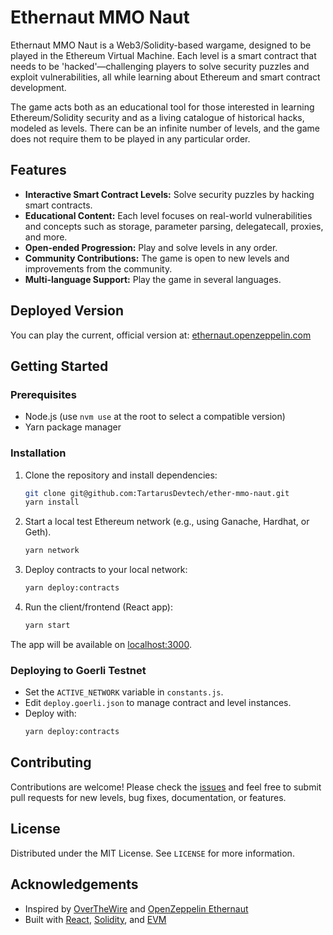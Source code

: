 # Ethernaut MMO Naut

Ethernaut MMO Naut is a Web3/Solidity-based wargame, designed to be played in the Ethereum Virtual Machine. Each level is a smart contract that needs to be 'hacked'—challenging players to solve security puzzles and exploit vulnerabilities, all while learning about Ethereum and smart contract development.

The game acts both as an educational tool for those interested in learning Ethereum/Solidity security and as a living catalogue of historical hacks, modeled as levels. There can be an infinite number of levels, and the game does not require them to be played in any particular order.

## Features

- **Interactive Smart Contract Levels:** Solve security puzzles by hacking smart contracts.
- **Educational Content:** Each level focuses on real-world vulnerabilities and concepts such as storage, parameter parsing, delegatecall, proxies, and more.
- **Open-ended Progression:** Play and solve levels in any order.
- **Community Contributions:** The game is open to new levels and improvements from the community.
- **Multi-language Support:** Play the game in several languages.

## Deployed Version

You can play the current, official version at: [ethernaut.openzeppelin.com](https://ethernaut.openzeppelin.com)

## Getting Started

### Prerequisites

- Node.js (use `nvm use` at the root to select a compatible version)
- Yarn package manager

### Installation

1. Clone the repository and install dependencies:
    ```bash
    git clone git@github.com:TartarusDevtech/ether-mmo-naut.git
    yarn install
    ```

2. Start a local test Ethereum network (e.g., using Ganache, Hardhat, or Geth).

    ```bash
    yarn network
    ```

3. Deploy contracts to your local network:

    ```bash
    yarn deploy:contracts
    ```

4. Run the client/frontend (React app):

    ```bash
    yarn start
    ```

The app will be available on [localhost:3000](http://localhost:3000).

### Deploying to Goerli Testnet

- Set the `ACTIVE_NETWORK` variable in `constants.js`.
- Edit `deploy.goerli.json` to manage contract and level instances.
- Deploy with:
    ```bash
    yarn deploy:contracts
    ```

## Contributing

Contributions are welcome! Please check the [issues](https://github.com/TartarusDevtech/ether-mmo-naut/issues) and feel free to submit pull requests for new levels, bug fixes, documentation, or features.

## License

Distributed under the MIT License. See `LICENSE` for more information.

## Acknowledgements

- Inspired by [OverTheWire](https://overthewire.org) and [OpenZeppelin Ethernaut](https://ethernaut.openzeppelin.com)
- Built with [React](https://reactjs.org/), [Solidity](https://soliditylang.org/), and [EVM](https://ethereum.org/en/developers/docs/evm/)
